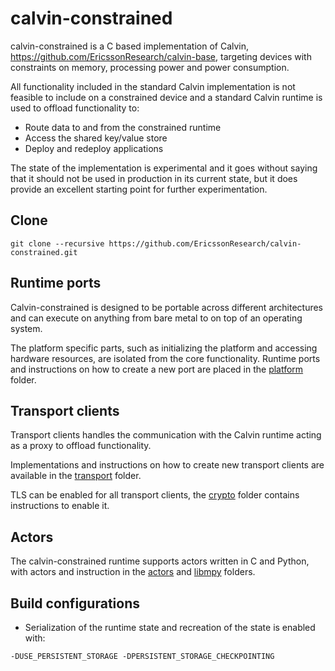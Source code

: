 # calvin-constrained

calvin-constrained is a C based implementation of Calvin,  https://github.com/EricssonResearch/calvin-base, targeting devices with constraints on memory, processing power and power consumption.

All functionality included in the standard Calvin implementation is not feasible to include on a constrained device and a standard Calvin runtime is used to offload functionality to:

- Route data to and from the constrained runtime
- Access the shared key/value store
- Deploy and redeploy applications

The state of the implementation is experimental and it goes without saying that it should not be used in production in its current state, but it does provide an excellent starting point for further experimentation.

## Clone
```
git clone --recursive https://github.com/EricssonResearch/calvin-constrained.git
```

## Runtime ports

Calvin-constrained is designed to be portable across different architectures and can execute on anything from bare metal to on top of an operating system.

The platform specific parts, such as initializing the platform and accessing hardware resources, are isolated from the core functionality. Runtime ports and instructions on how to create a new port are placed in the [platform](platform) folder.

## Transport clients

Transport clients handles the communication with the Calvin runtime acting as a proxy to offload functionality.

Implementations and instructions on how to create new transport clients are available in the [transport](transport) folder.

TLS can be enabled for all transport clients, the [crypto](crypto) folder contains instructions to enable it.

## Actors

The calvin-constrained runtime supports actors written in C and Python, with actors and instruction in the [actors](actors) and [libmpy](libmpy) folders.

## Build configurations

- Serialization of the runtime state and recreation of the state is enabled with:

```
-DUSE_PERSISTENT_STORAGE -DPERSISTENT_STORAGE_CHECKPOINTING
```
